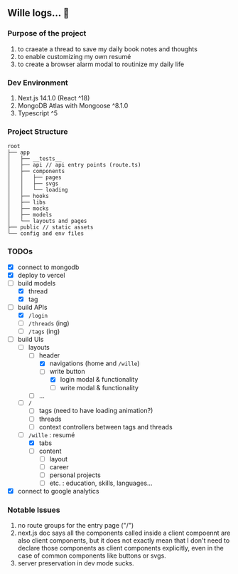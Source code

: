 ## Wille logs&hellip; 🍊

### Purpose of the project

1. to craeate a thread to save my daily book notes and thoughts
2. to enable customizing my own resumé
3. to create a browser alarm modal to routinize my daily life

### Dev Environment

1. Next.js 14.1.0 (React ^18)
2. MongoDB Atlas with Mongoose ^8.1.0
3. Typescript ^5

### Project Structure

```
root
├── app
│   ├── __tests__
│   ├── api // api entry points (route.ts)
│   ├── components
│   │   ├── pages
│   │   ├── svgs
│   │   └── loading
│   ├── hooks
│   ├── libs
│   ├── mocks
│   ├── models
│   └── layouts and pages
├── public // static assets
└── config and env files
```

### TODOs

- [x] connect to mongodb
- [x] deploy to vercel
- [ ] build models
  - [x] thread
  - [x] tag
- [ ] build APIs
  - [x] `/login`
  - [ ] `/threads` (ing)
  - [ ] `/tags` (ing)
- [ ] build UIs
  - [ ] layouts
    - [ ] header
      - [x] navigations (home and `/wille`)
      - [ ] write button
        - [x] login modal & functionality
        - [ ] write modal & functionality
    - [ ] ...
  - [ ] `/`
    - [ ] tags (need to have loading animation?)
    - [ ] threads
    - [ ] context controllers between tags and threads
  - [ ] `/wille` : resumé
    - [x] tabs
    - [ ] content
      - [ ] layout
      - [ ] career
      - [ ] personal projects
      - [ ] etc. : education, skills, languages...
- [x] connect to google analytics

### Notable Issues

1. no route groups for the entry page ("/")
2. next.js doc says all the components called inside a client compoennt are also client components, but it does not exactly mean that I don't need to declare those components as client components explicitly, even in the case of common components like buttons or svgs.
3. server preservation in dev mode sucks.
